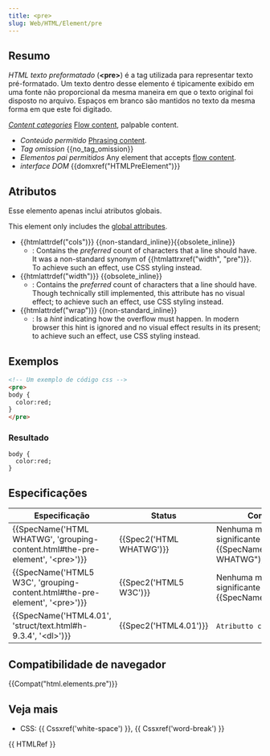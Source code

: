```yaml
---
title: <pre>
slug: Web/HTML/Element/pre
---
```

## Resumo

_HTML texto preformatado_ (**\<pre>**) é a tag utilizada para representar texto pré-formatado. Um texto dentro desse elemento é tipicamente exibido em uma fonte não proporcional da mesma maneira em que o texto original foi disposto no arquivo. Espaços em branco são mantidos no texto da mesma forma em que este foi digitado.

_[Content categories](/pt-BR/docs/HTML/Content_categories)_ [Flow content](/pt-BR/docs/HTML/Content_categories#Flow_content), palpable content.

- _Conteúdo permitido_ [Phrasing content](/pt-BR/docs/HTML/Content_categories#Phrasing_content).
- _Tag omission_ {{no_tag_omission}}
- _Elementos pai permitidos_ Any element that accepts [flow content](/pt-BR/docs/HTML/Content_categories#flow_content).
- _interface DOM_ {{domxref("HTMLPreElement")}}

## Atributos

Esse elemento apenas inclui atributos globais.

This element only includes the [global attributes](/pt-BR/docs/HTML/Global_attributes).

- {{htmlattrdef("cols")}} {{non-standard_inline}}{{obsolete_inline}}
  - : Contains the _preferred_ count of characters that a line should have. It was a non-standard synonym of {{htmlattrxref("width", "pre")}}. To achieve such an effect, use CSS styling instead.
- {{htmlattrdef("width")}} {{obsolete_inline}}
  - : Contains the _preferred_ count of characters that a line should have. Though technically still implemented, this attribute has no visual effect; to achieve such an effect, use CSS styling instead.
- {{htmlattrdef("wrap")}} {{non-standard_inline}}
  - : Is a _hint_ indicating how the overflow must happen. In modern browser this hint is ignored and no visual effect results in its present; to achieve such an effect, use CSS styling instead.

## Exemplos

```html
<!-- Um exemplo de código css -->
<pre>
body {
  color:red;
}
</pre>
```

### Resultado

```
body {
  color:red;
}
```

## Especificações

| Especificação                                                                                                    | Status                           | Comentário                                                           |
| ---------------------------------------------------------------------------------------------------------------- | -------------------------------- | -------------------------------------------------------------------- |
| {{SpecName('HTML WHATWG', 'grouping-content.html#the-pre-element', '&lt;pre&gt;')}} | {{Spec2('HTML WHATWG')}} | Nenhuma mudança significante na {{SpecName("HTML WHATWG")}} |
| {{SpecName('HTML5 W3C', 'grouping-content.html#the-pre-element', '&lt;pre&gt;')}}     | {{Spec2('HTML5 W3C')}}     | Nenhuma mudança significante na {{SpecName("HTML4.01")}}     |
| {{SpecName('HTML4.01', 'struct/text.html#h-9.3.4', '&lt;dl&gt;')}}                         | {{Spec2('HTML4.01')}}     | `Atributto cols` obsoleto                                            |

## Compatibilidade de navegador

{{Compat("html.elements.pre")}}

## Veja mais

- CSS: {{ Cssxref('white-space') }}, {{ Cssxref('word-break') }}

{{ HTMLRef }}
